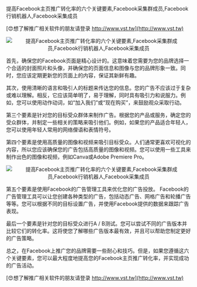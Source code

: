 提高Facebook主页推广转化率的六个关键要素,Facebook采集群成员,Facebook行销机器人,Facebook采集成员

[😍想了解推广相关软件的朋友请登录 http://www.vst.tw](http://www.vst.tw)

 <center><img src="https://vst.tw/MP4/tuiguang/png/8.png" alt="提高Facebook主页推广转化率的六个关键要素,Facebook采集群成员,Facebook行销机器人,Facebook采集成员"></center>

首先，确保您的Facebook页面是精心设计的。这意味着您需要为您的品牌选择一个合适的封面照片和头像，并确保您的页面信息和图像与您的品牌形象一致。同时，您应该定期更新您的页面上的内容，保证其新鲜有趣。

其次，使用清晰的语言和吸引人的标题来传达您的信息。您的广告不应该过于复杂或难以理解。相反，它应该简单明了，易于理解，同时具有吸引力和说服力。例如，您可以使用动作动词，如“加入我们”或“现在购买”，来鼓励观众采取行动。

第三个要素是针对您的目标受众群体来制作广告。根据您的产品或服务，确定您的受众群体，并制定一些相关的策略来吸引他们。例如，如果您的产品适合年轻人，您可以使用年轻人常用的网络俚语和表情符号。

第四个要素是使用高质量的图像和视频来吸引目标受众。人们通常更喜欢可视化的内容，所以您应该确保您的广告包括高质量的图像和视频。您可以使用一些工具来制作出色的图像和视频，例如Canva或Adobe Premiere Pro。

 <center><img src="https://vst.tw/MP4/tuiguang/png/2.png" alt="提高Facebook主页推广转化率的六个关键要素,Facebook采集群成员,Facebook行销机器人,Facebook采集成员"></center>

第五个要素是使用Facebook的广告管理工具来优化您的广告投放。 Facebook的广告管理工具可以让您创建各种类型的广告，包括动态广告、网格广告和轮播广告等等。您可以根据不同的目标设置广告，并使用Facebook提供的数据来跟踪广告表现。

最后一个要素是针对您的目标受众进行A / B测试。您可以尝试不同的广告版本并比较它们的转化率。这将使您了解哪些广告版本最有效，并且可以帮助您制定更好的广告策略。

总之，在Facebook上推广您的品牌需要一些耐心和技巧。但是，如果您遵循这六个关键要素，您可以最大程度地提高您的Facebook主页推广转化率，并实现成功的广告活动。

[😍想了解推广相关软件的朋友请登录 http://www.vst.tw](http://www.vst.tw)



